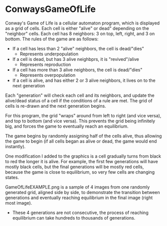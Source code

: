 # ConwaysGameOfLife

Conway's Game of Life is a cellular automaton program, which is displayed as a grid of cells. 
Each cell is either "alive" or dead" depending on the "neighbor" cells. Each cell has 8 neighbors:
3 on top, left, right, and 3 on bottom. The rules of the game are as follows:

  - If a cell has less than 2 "alive" neighbors, the cell is dead/"dies"
    - Represents underpopulation
  - If a cell is dead, but has 3 alive neighbprs, it is "revived"/alive
    - Represents reproduction
  - If a cell has more than 3 alive neighbors, the cell is dead/"dies"
    - Represents overpopulation
  - If a cell is alive, and has either 2 or 3 alive neighbors, it lives on to the next generation
  
  Each "generation" will check each cell and its neighbors, and update the alive/dead status of a cell
  if the conditions of a rule are met. The grid of cells is re-drawn and the next generation begins.
  
  For this program, the grid "wraps" around from left to right (and vice versa), and top to bottom (and vice versa).
  This prevents the grid being infinitely big, and forces the game to eventually reach an equilibrium.
  
  The game begins by randomly assigning half of the cells alive, thus allowing the game to begin (if all cells began as
  alive or dead, the game would end instantly).
  
  One modification I added to the graphics is a cell gradually turns from black to red the longer it is alive. For example, 
  the first few generations will have mostly black cells, but the final generations will be mostly red cells, because the 
  game is close to equilibrium, so very few cells are changing states.
  
  GameOfLifeEXAMPLE.png is a sample of 4 images from one randomly generated grid, aligned side by side, to demonstrate the 
  transition between generations and eventually reaching equilibrium in the final image (right most image).
  
  * These 4 generations are not consecutive, the process of reaching equilibrium can take 
  hundreds to thousands of generations.
    
